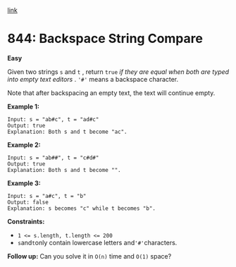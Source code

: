 [link](https://leetcode.com/problems/backspace-string-compare/description/)

# 844: Backspace String Compare

**Easy**

Given two strings `s` and `t` , return `true` _if they are equal when both are typed into empty text editors_ . `'#'` means a backspace character.

Note that after backspacing an empty text, the text will continue empty.

**Example 1:**

```
Input: s = "ab#c", t = "ad#c"
Output: true
Explanation: Both s and t become "ac".
```

**Example 2:**

```
Input: s = "ab##", t = "c#d#"
Output: true
Explanation: Both s and t become "".
```

**Example 3:**

```
Input: s = "a#c", t = "b"
Output: false
Explanation: s becomes "c" while t becomes "b".
```

**Constraints:**

- `1 <= s.length, t.length <= 200`
- `s`and`t`only contain lowercase letters and`'#'`characters.

**Follow up:** Can you solve it in `O(n)` time and `O(1)` space?
